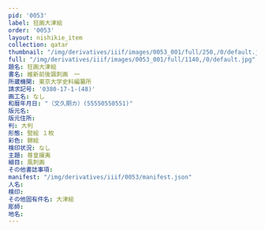 ```yaml
---
pid: '0053'
label: 狂画大津絵
order: '0053'
layout: nishikie_item
collection: qatar
thumbnail: "/img/derivatives/iiif/images/0053_001/full/250,/0/default.jpg"
full: "/img/derivatives/iiif/images/0053_001/full/1140,/0/default.jpg"
題名: 狂画大津絵
書名: 維新前後諷刺画　一
所蔵機関: 東京大学史料編纂所
請求記号: '0380-17-1-(48)'
画工名: なし
和暦年月日: "（文久期カ）(55550550551)"
版元名: 
版元住所: 
判: 大判
形態: 竪絵 １枚
彩色: 錦絵
検印状況: なし
主題: 尊皇攘夷
細目: 風刺画
その他書誌事項: 
manifest: "/img/derivatives/iiif/0053/manifest.json"
人名: 
検印: 
その他固有件名: 大津絵
彫師: 
地名: 
---
```

